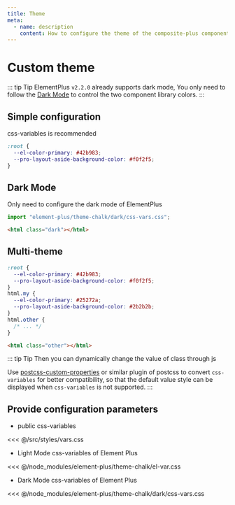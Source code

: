 ```yaml
---
title: Theme
meta:
  - name: description
    content: How to configure the theme of the composite-plus component library
---
```


# Custom theme

::: tip Tip
ElementPlus `v2.2.0` already supports dark mode, You only need to follow the [Dark Mode](https://element-plus.org/en-US/guide/dark-mode.html) to control the two component library colors.
:::

## Simple configuration

css-variables is recommended

```css
:root {
  --el-color-primary: #42b983;
  --pro-layout-aside-background-color: #f0f2f5;
}
```

## Dark Mode

Only need to configure the dark mode of ElementPlus

```js
import "element-plus/theme-chalk/dark/css-vars.css";
```

```html
<html class="dark"></html>
```

## Multi-theme

```css
:root {
  --el-color-primary: #42b983;
  --pro-layout-aside-background-color: #f0f2f5;
}
html.my {
  --el-color-primary: #25272a;
  --pro-layout-aside-background-color: #2b2b2b;
}
html.other {
  /* ... */
}
```

```html
<html class="other"></html>
```

::: tip Tip
Then you can dynamically change the value of class through js

Use [postcss-custom-properties](https://github.com/postcss/postcss-custom-properties) or similar plugin of postcss to convert `css-variables` for better compatibility, so that the default value style can be displayed when `css-variables` is not supported.
:::

## Provide configuration parameters

- public css-variables

<<< @/src/styles/vars.css

- Light Mode css-variables of Element Plus

<<< @/node_modules/element-plus/theme-chalk/el-var.css

- Dark Mode css-variables of Element Plus

<<< @/node_modules/element-plus/theme-chalk/dark/css-vars.css
